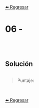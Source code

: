 [⬅️ Regresar](https://github.com/cosmoart/adventJS)

# 06 -


<br/>
<br/>

## Solución

```js
```

> Puntaje:

<br/>

[⬅️ Regresar](https://github.com/cosmoart/adventJS)